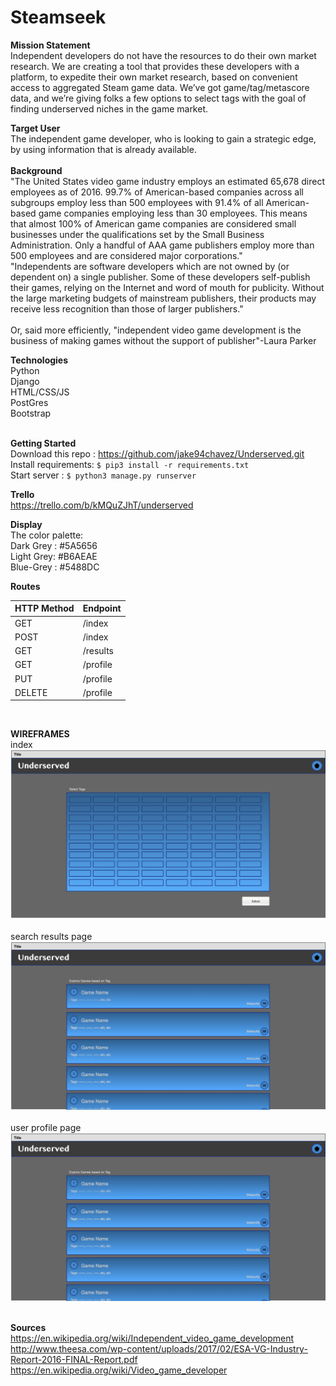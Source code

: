 # Steamseek

<b> Mission Statement </b><br/>
Independent developers do not have the resources to do their own market research. We are creating a tool that provides these developers with a platform, to expedite their own market research, based on convenient access to aggregated Steam game data.
We’ve got game/tag/metascore data, and we’re giving folks a few options to select tags with the goal of finding underserved niches in the game market.

<b>Target User</b><br/>
The independent game developer, who is looking to gain a strategic edge, by using information that is already available.<br/><br/>
<b> Background</b><br/>
"The United States video game industry employs an estimated 65,678 direct employees as of 2016. 99.7% of American-based
companies across all subgroups employ less than 500 employees with 91.4% of all American-based game companies
employing less than 30 employees. This means that almost 100% of American game companies are considered small businesses
under the qualifications set by the Small Business Administration. Only a handful of AAA game publishers employ more than 500
employees and are considered major corporations."<br/>
"Independents are software developers which are not owned by (or dependent on) a single publisher. Some of these developers self-publish their games, relying on the Internet and word of mouth for publicity. Without the large marketing budgets of mainstream publishers, their products may receive less recognition than those of larger publishers."<br/><br/>
Or, said more efficiently, "independent video game development is the business of making games without the support of publisher"-Laura Parker<br/>

<b>Technologies</b><br/>
Python<br/>
Django<br/>
HTML/CSS/JS<br/>
PostGres<br/>
Bootstrap<br/><br/>

<b>Getting Started</b></br>
Download this repo  : https://github.com/jake94chavez/Underserved.git<br/>
Install requirements: `$ pip3 install -r requirements.txt`<br/>
Start server        : `$ python3 manage.py runserver`<br/>

<b>Trello</b><br/>
https://trello.com/b/kMQuZJhT/underserved<br/>
  
<b>Display</b><br/>
The color palette:<br/>
Dark Grey : #5A5656<br/>
Light Grey: #B6AEAE<br/>
Blue-Grey : #5488DC<br/>

<b>Routes</b><br/>

HTTP Method|Endpoint
---|---
|GET|/index|
|POST|/index|
|GET|/results|
|GET|/profile|
|PUT|/profile|
|DELETE|/profile|

<br/>

<b>WIREFRAMES</b><br/>
index<br/>
![MP](https://github.com/christopherhanten/underserved/blob/master/image.png)<br/><br/>
search results page<br/>
![MP](https://github.com/christopherhanten/underserved/blob/master/untitled_page_1.png)<br/><br/>
user profile page<br/>
![MP](https://github.com/christopherhanten/underserved/blob/master/untitled_page_1.png)<br/><br/>

<b>Sources</b><br/>
https://en.wikipedia.org/wiki/Independent_video_game_development<br/>
http://www.theesa.com/wp-content/uploads/2017/02/ESA-VG-Industry-Report-2016-FINAL-Report.pdf<br/>
https://en.wikipedia.org/wiki/Video_game_developer<br/>
